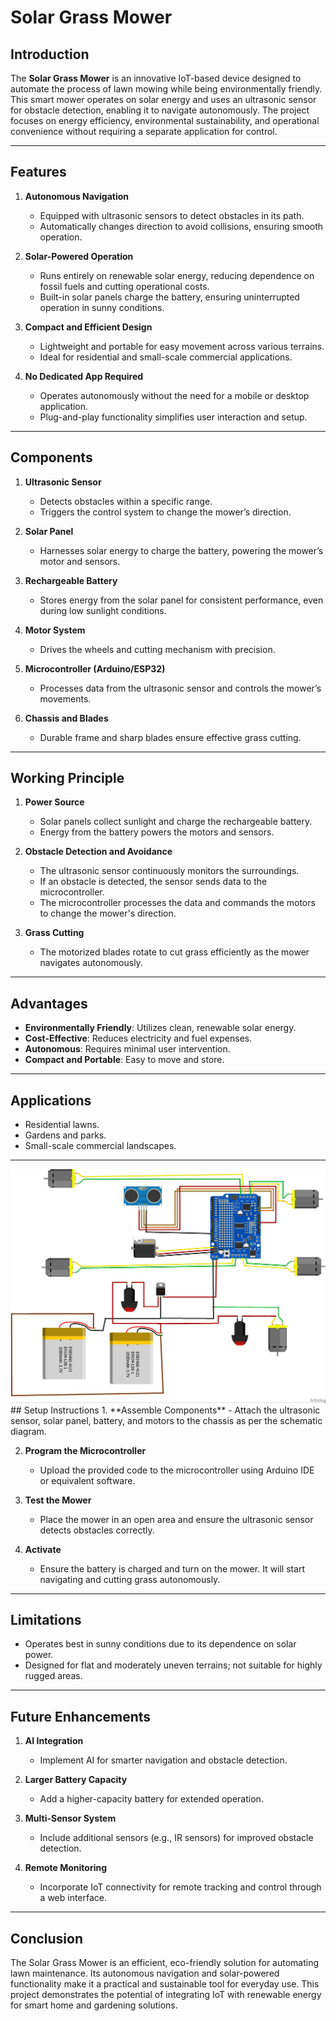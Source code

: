 # Solar Grass Mower

## Introduction  
The **Solar Grass Mower** is an innovative IoT-based device designed to automate the process of lawn mowing while being environmentally friendly. This smart mower operates on solar energy and uses an ultrasonic sensor for obstacle detection, enabling it to navigate autonomously. The project focuses on energy efficiency, environmental sustainability, and operational convenience without requiring a separate application for control.

---

## Features  
1. **Autonomous Navigation**  
   - Equipped with ultrasonic sensors to detect obstacles in its path.
   - Automatically changes direction to avoid collisions, ensuring smooth operation.

2. **Solar-Powered Operation**  
   - Runs entirely on renewable solar energy, reducing dependence on fossil fuels and cutting operational costs.
   - Built-in solar panels charge the battery, ensuring uninterrupted operation in sunny conditions.

3. **Compact and Efficient Design**  
   - Lightweight and portable for easy movement across various terrains.  
   - Ideal for residential and small-scale commercial applications.  

4. **No Dedicated App Required**  
   - Operates autonomously without the need for a mobile or desktop application.
   - Plug-and-play functionality simplifies user interaction and setup.

---

## Components  
1. **Ultrasonic Sensor**  
   - Detects obstacles within a specific range.  
   - Triggers the control system to change the mower’s direction.

2. **Solar Panel**  
   - Harnesses solar energy to charge the battery, powering the mower’s motor and sensors.

3. **Rechargeable Battery**  
   - Stores energy from the solar panel for consistent performance, even during low sunlight conditions.  

4. **Motor System**  
   - Drives the wheels and cutting mechanism with precision.  

5. **Microcontroller (Arduino/ESP32)**  
   - Processes data from the ultrasonic sensor and controls the mower’s movements.  

6. **Chassis and Blades**  
   - Durable frame and sharp blades ensure effective grass cutting.  

---

## Working Principle  
1. **Power Source**  
   - Solar panels collect sunlight and charge the rechargeable battery.  
   - Energy from the battery powers the motors and sensors.

2. **Obstacle Detection and Avoidance**  
   - The ultrasonic sensor continuously monitors the surroundings.  
   - If an obstacle is detected, the sensor sends data to the microcontroller.  
   - The microcontroller processes the data and commands the motors to change the mower's direction.

3. **Grass Cutting**  
   - The motorized blades rotate to cut grass efficiently as the mower navigates autonomously.  

---

## Advantages  
- **Environmentally Friendly**: Utilizes clean, renewable solar energy.  
- **Cost-Effective**: Reduces electricity and fuel expenses.  
- **Autonomous**: Requires minimal user intervention.  
- **Compact and Portable**: Easy to move and store.  

---

## Applications  
- Residential lawns.  
- Gardens and parks.  
- Small-scale commercial landscapes.  

---
<img src="circuit_diagram.jpg">
## Setup Instructions  
1. **Assemble Components**  
   - Attach the ultrasonic sensor, solar panel, battery, and motors to the chassis as per the schematic diagram.

2. **Program the Microcontroller**  
   - Upload the provided code to the microcontroller using Arduino IDE or equivalent software.  

3. **Test the Mower**  
   - Place the mower in an open area and ensure the ultrasonic sensor detects obstacles correctly.  

4. **Activate**  
   - Ensure the battery is charged and turn on the mower. It will start navigating and cutting grass autonomously.  

---

## Limitations  
- Operates best in sunny conditions due to its dependence on solar power.  
- Designed for flat and moderately uneven terrains; not suitable for highly rugged areas.  

---

## Future Enhancements  
1. **AI Integration**  
   - Implement AI for smarter navigation and obstacle detection.  

2. **Larger Battery Capacity**  
   - Add a higher-capacity battery for extended operation.  

3. **Multi-Sensor System**  
   - Include additional sensors (e.g., IR sensors) for improved obstacle detection.  

4. **Remote Monitoring**  
   - Incorporate IoT connectivity for remote tracking and control through a web interface.  

---

## Conclusion  
The Solar Grass Mower is an efficient, eco-friendly solution for automating lawn maintenance. Its autonomous navigation and solar-powered functionality make it a practical and sustainable tool for everyday use. This project demonstrates the potential of integrating IoT with renewable energy for smart home and gardening solutions.
